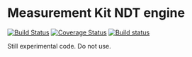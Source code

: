 # Measurement Kit NDT engine

[![Build Status](https://travis-ci.org/measurement-kit/libndt.svg?branch=master)](https://travis-ci.org/measurement-kit/libndt) [![Coverage Status](https://coveralls.io/repos/github/bassosimone/libndt/badge.svg?branch=master)](https://coveralls.io/github/bassosimone/libndt?branch=master) [![Build status](https://ci.appveyor.com/api/projects/status/3m2tt3ru8qbhck2w/branch/master?svg=true)](https://ci.appveyor.com/project/bassosimone/libndt/branch/master)

Still experimental code. Do not use.

